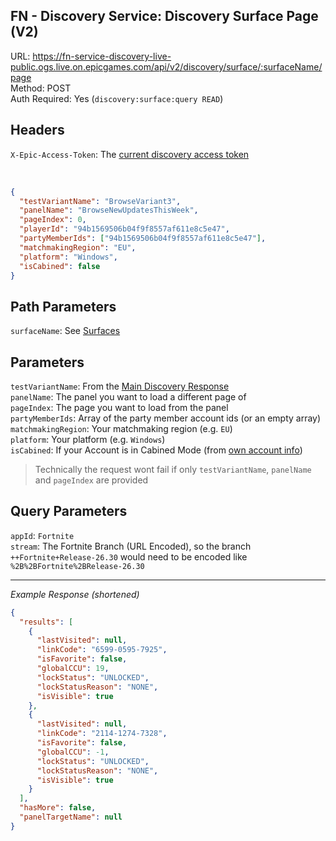 ## FN - Discovery Service: Discovery Surface Page (V2)

URL: https://fn-service-discovery-live-public.ogs.live.on.epicgames.com/api/v2/discovery/surface/:surfaceName/page \
Method: POST \
Auth Required: Yes (`discovery:surface:query READ`)

## Headers

`X-Epic-Access-Token`: The [current discovery access token](/Fortnite/Creative/DiscoveryAccessToken.md)

<br/>

```json
{
  "testVariantName": "BrowseVariant3",
  "panelName": "BrowseNewUpdatesThisWeek",
  "pageIndex": 0,
  "playerId": "94b1569506b04f9f8557af611e8c5e47",
  "partyMemberIds": ["94b1569506b04f9f8557af611e8c5e47"],
  "matchmakingRegion": "EU",
  "platform": "Windows",
  "isCabined": false
}
```

## Path Parameters

`surfaceName`: See [Surfaces](../README.md#surfaces)

## Parameters

`testVariantName`: From the [Main Discovery Response](./Main.md) <br/>
`panelName`: The panel you want to load a different page of <br/>
`pageIndex`: The page you want to load from the panel <br/>
`partyMemberIds`: Array of the party member account ids (or an empty array) <br/>
`matchmakingRegion`: Your matchmaking region (e.g. `EU`) <br/>
`platform`: Your platform (e.g. `Windows`) <br/>
`isCabined`: If your Account is in Cabined Mode (from [own account info](../../../AccountService/Account/Lookup/AccountId.md))

> Technically the request wont fail if only `testVariantName`, `panelName` and `pageIndex` are provided

## Query Parameters

`appId`: `Fortnite` <br/>
`stream`: The Fortnite Branch (URL Encoded), so the branch `++Fortnite+Release-26.30` would need to be encoded like `%2B%2BFortnite%2BRelease-26.30`

---

_Example Response (shortened)_

```json
{
  "results": [
    {
      "lastVisited": null,
      "linkCode": "6599-0595-7925",
      "isFavorite": false,
      "globalCCU": 19,
      "lockStatus": "UNLOCKED",
      "lockStatusReason": "NONE",
      "isVisible": true
    },
    {
      "lastVisited": null,
      "linkCode": "2114-1274-7328",
      "isFavorite": false,
      "globalCCU": -1,
      "lockStatus": "UNLOCKED",
      "lockStatusReason": "NONE",
      "isVisible": true
    }
  ],
  "hasMore": false,
  "panelTargetName": null
}
```

